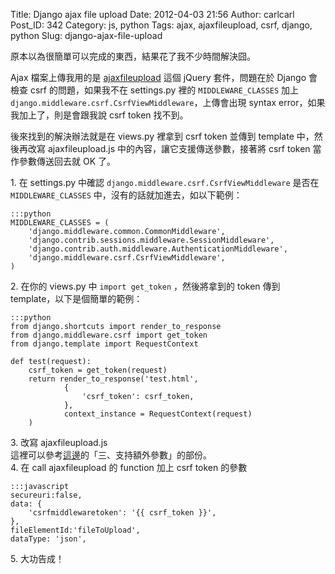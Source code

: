 Title: Django ajax file upload
Date: 2012-04-03 21:56
Author: carlcarl
Post_ID: 342
Category: js, python
Tags: ajax, ajaxfileupload, csrf, django, python
Slug: django-ajax-file-upload

原本以為很簡單可以完成的東西，結果花了我不少時間解決囧。

Ajax 檔案上傳我用的是 [ajaxfileupload][] 這個 jQuery 套件，問題在於
Django 會檢查 csrf 的問題，如果我不在 settings.py 裡的
`MIDDLEWARE_CLASSES` 加上
`django.middleware.csrf.CsrfViewMiddleware`，上傳會出現 syntax
error，如果我加上了，則是會跟我說 csrf token 找不到。

後來找到的解決辦法就是在 views.py 裡拿到 csrf token 並傳到 template
中，然後再改寫 ajaxfileupload.js 中的內容，讓它支援傳送參數，接著將 csrf
token 當作參數傳送回去就 OK 了。

​1. 在 settings.py 中確認 `django.middleware.csrf.CsrfViewMiddleware` 是否在
 `MIDDLEWARE_CLASSES` 中，沒有的話就加進去，如以下範例：

	:::python
	MIDDLEWARE_CLASSES = (
    	'django.middleware.common.CommonMiddleware',
    	'django.contrib.sessions.middleware.SessionMiddleware',
    	'django.contrib.auth.middleware.AuthenticationMiddleware',
    	'django.middleware.csrf.CsrfViewMiddleware',
	)
	

​2. 在你的 views.py 中 `import get_token` ，然後將拿到的 token 傳到
template，以下是個簡單的範例：

	:::python
	from django.shortcuts import render_to_response
	from django.middleware.csrf import get_token
	from django.template import RequestContext

	def test(request):
    	csrf_token = get_token(request)
    	return render_to_response('test.html',
            	{
                	'csrf_token': csrf_token,
            	},
            	context_instance = RequestContext(request)
    	)
    	

​3. 改寫 ajaxfileupload.js  
這裡可以參考[這邊][]的「三、支持額外參數」的部份。  
4. 在 call ajaxfileupload 的 function 加上 csrf token 的參數

	:::javascript
	secureuri:false,
	data: {
    	'csrfmiddlewaretoken': '{{ csrf_token }}',
	},
	fileElementId:'fileToUpload',
	dataType: 'json',


​5. 大功告成！

  [ajaxfileupload]: http://www.phpletter.com/Our-Projects/AjaxFileUpload/
  [這邊]: http://www.linuxfly.org/post/519/
